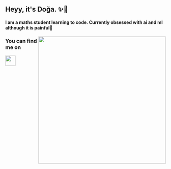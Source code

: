 ## Heyy, it's Doğa. :sparkles::fairy:

#### I am a maths student learning to code. Currently obsessed with ai and ml although it is painful:heartbeat:

<img src="https://media.giphy.com/media/jsrzmkHrdk5ND4CE4Y/giphy.gif" align=right width=400px height= 400px>

### You can find me on
[linkedin]: www.linkedin.com/in/doğa-murabıt-003531246

[<img height="32" width="32" src="https://unpkg.com/simple-icons@v8/icons/[#0A66C2].svg" />][linkedin]

